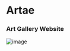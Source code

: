 # Artae
### Art Gallery Website

![image](https://github.com/Shykip/artgallery-artae/assets/114864098/11a72afa-91aa-4654-967b-93123b0cecbb)

